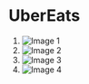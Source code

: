 # **UberEats**

1. ![Image 1](https://firebasestorage.googleapis.com/v0/b/login-3fe6a.appspot.com/o/Github%2FUntitled-01.png?alt=media&token=4b0dfe86-e77f-491c-b27f-64a2c2078ec1)
2. ![Image 2](https://firebasestorage.googleapis.com/v0/b/login-3fe6a.appspot.com/o/Github%2FUntitled-02.png?alt=media&token=36ce0a0b-ff34-429a-ad60-e4af562f0e63)
3. ![Image 3](https://firebasestorage.googleapis.com/v0/b/login-3fe6a.appspot.com/o/Github%2FUntitled-03.png?alt=media&token=547fda12-8d31-4204-ba3e-7f9e3f3ff0f3)
4. ![Image 4](https://firebasestorage.googleapis.com/v0/b/login-3fe6a.appspot.com/o/Github%2FUntitled-04.png?alt=media&token=6190d999-2050-42dc-94ea-b228937cc00b)

